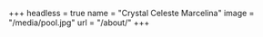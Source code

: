 +++
headless = true
name = "Crystal Celeste Marcelina"
image = "/media/pool.jpg"
url = "/about/"
+++

